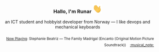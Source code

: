 <h3 align="center">Hallo, I'm Runar <img src="./assets/wave.gif" width="30px" height="30px"></h3>

<div align="center">an ICT student and hobbyist developer from Norway — I like devops and mechanical keyboards</div>

<br/>
<div align="right"><sub>
  <a href="https://www.last.fm/user/runarsf">Now Playing</a>: Stephanie Beatriz &mdash; The Family Madrigal (Encanto (Original Motion Picture Soundtrack)) &nbsp;&nbsp; <a href="https:&#x2F;&#x2F;www.last.fm&#x2F;music&#x2F;Stephanie+Beatriz&#x2F;_&#x2F;The+Family+Madrigal">:musical_note:</a>
</sub></div>

